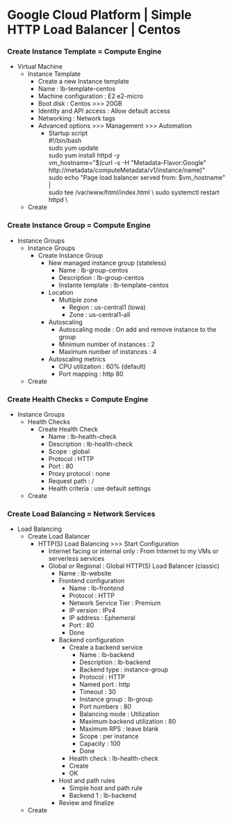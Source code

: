 # Google Cloud Platform | Simple HTTP Load Balancer | Centos #

### Create Instance Template = Compute Engine
- Virtual Machine
  - Instance Template
    - Create a new Instance template
    - Name : lb-template-centos
    - Machine configuration : E2 e2-micro
    - Boot disk : Centos >>> 20GB
    - Identity and API access : Allow default access
    - Networking : Network tags
    - Advanced options >>> Management >>> Automation
      - Startup script \
        #!/bin/bash \
        sudo yum update \
        sudo yum install httpd -y \
        vm_hostname="$(curl -s -H "Metadata-Flavor:Google" http://metadata/computeMetadata/v1/instance/name)" \
        sudo echo "Page load balancer served from: $vm_hostname" | \
        sudo tee /var/www/html/index.html \ 
        sudo systemctl restart httpd \
  - Create

### Create Instance Group = Compute Engine
- Instance Groups
  - Instance Groups
    - Create Instance Group
      - New managed instance group (stateless)
        - Name : lb-group-centos
        - Description : lb-group-centos
        - Instante template : lb-template-centos
      - Location
        - Multiple zone
          - Region : us-central1 (lowa)
          - Zone : us-central1-all
      - Autoscaling
        - Autoscaling mode : On add and remove instance to the group
        - Minimum number of instances : 2
        - Maximum number of instances : 4
      - Autoscaling metrics
        - CPU utilization : 60% (default)
        - Port mapping : http 80
  - Create     

### Create Health Checks = Compute Engine
- Instance Groups
  - Health Checks
    - Create Health Check
      - Name : lb-health-check
      - Description : lb-health-check
      - Scope : global
      - Protocol : HTTP
      - Port : 80
      - Proxy protocol : none
      - Request path : /
      - Health criteria : use default settings 
  - Create  
  
### Create Load Balancing = Network Services
- Load Balancing
  - Create Load Balancer
    - HTTP(S) Load Balancing >>> Start Configuration
      - Internet facing or internal only : From Internet to my VMs or serverless services
      - Global or Regional : Global HTTP(S) Load Balancer (classic)
        - Name : lb-website
        - Frontend configuration 
          - Name : lb-frontend
          - Protocol : HTTP
          - Network Service Tier : Premium
          - IP version : IPv4
          - IP address : Ephemeral
          - Port : 80
          - Done
        - Backend configuration
          - Create a backend service
            - Name : lb-backend
            - Description : lb-backend
            - Backend type : instance-group
            - Protocol : HTTP
            - Named port : http
            - Timeout : 30
            - Instance group : lb-group
            - Port numbers : 80
            - Balancing mode : Utilization
            - Maximum backend utilization : 80
            - Maximum RPS : leave blank
            - Scope : per instance
            - Capacity : 100
            - Done
          - Health check : lb-health-check
          - Create
          - OK
        - Host and path rules
          - Simple host and path rule
          - Backend 1 : lb-backend
        - Review and finalize   
  - Create        


